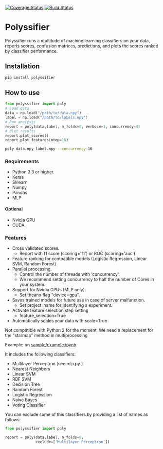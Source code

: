 [![Coverage Status](https://coveralls.io/repos/github/alvarouc/polyssifier/badge.svg?branch=master)](https://coveralls.io/github/alvarouc/polyssifier?branch=master)
[![Build Status](https://travis-ci.org/alvarouc/polyssifier.svg)](https://travis-ci.org/alvarouc/polyssifier)

Polyssifier
===========

Polyssifier runs a multitude of machine learning classifiers on your data, reports scores, confusion matrices, predictions, and plots the scores ranked by classifier performance.

## Installation
```bash
pip install polyssifier
```

## How to use
```python
from polyssifier import poly
# Load data
data = np.load("/path/to/data.npy")
label = np.load("/path/to/labels.npy")
# Run analysis
report = poly(data,label, n_folds=8, verbose=1, concurrency=4)
# Plot results
report.plot_scores()
report.plot_features(ntop=10)
```

```bash
poly data.npy label.npy --concurrency 10
```

### Requirements
 - Python 3.3 or higher.
 - Keras
 - Sklearn
 - Numpy
 - Pandas
 - MLP

#### Optional
 - Nvidia GPU
 - CUDA

### Features
 - Cross validated scores.
   - Report with f1 score (scoring='f1') or ROC (scoring='auc')
 - Feature ranking for compatible models (Logistic Regression, Linear SVM, Random Forest)
 - Parallel processing. 
   - Control the number of threads with 'concurrency'.
   - We recommend setting concurrency to half the number of Cores in your system.
 - Support for Nvidia GPUs (MLP only). 
   - Set theano flag "device=gpu".
 - Saves trained models for future use in case of server malfunction. 
   - Set project_name for identifying a experiment.
 - Activate feature selection step setting 
   - feature_selection=True
 - Automatically scales your data with scale=True

Not compatible with Python 2 for the moment. We need a replacement for the "starmap" method in multiprocessing 

Example: on [sample/example.ipynb](sample/example.ipynb)

It includes the following classifiers:

- Multilayer Perceptron (see mlp.py )
- Nearest Neighbors
- Linear SVM
- RBF SVM
- Decision Tree
- Random Forest
- Logistic Regression
- Naive Bayes
- Voting Classifier

You can exclude some of this classifiers by providing a list of names as follows:
```python
from polyssifier import poly

report = poly(data,label, n_folds=8,
              exclude=['Multilayer Perceptron'])
```
